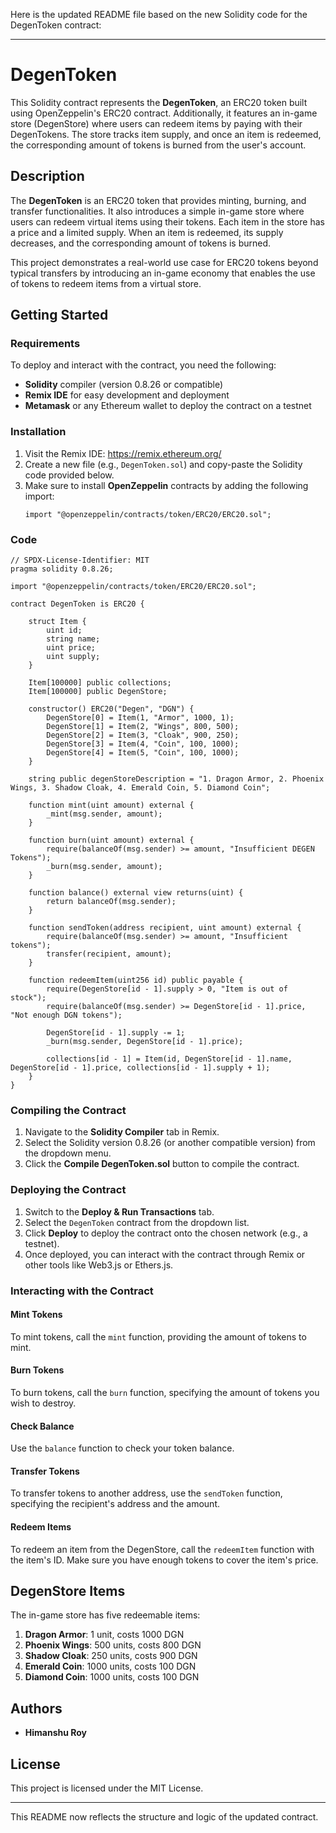 Here is the updated README file based on the new Solidity code for the DegenToken contract:

---

# DegenToken

This Solidity contract represents the **DegenToken**, an ERC20 token built using OpenZeppelin's ERC20 contract. Additionally, it features an in-game store (DegenStore) where users can redeem items by paying with their DegenTokens. The store tracks item supply, and once an item is redeemed, the corresponding amount of tokens is burned from the user's account.

## Description

The **DegenToken** is an ERC20 token that provides minting, burning, and transfer functionalities. It also introduces a simple in-game store where users can redeem virtual items using their tokens. Each item in the store has a price and a limited supply. When an item is redeemed, its supply decreases, and the corresponding amount of tokens is burned.

This project demonstrates a real-world use case for ERC20 tokens beyond typical transfers by introducing an in-game economy that enables the use of tokens to redeem items from a virtual store.

## Getting Started

### Requirements

To deploy and interact with the contract, you need the following:

- **Solidity** compiler (version 0.8.26 or compatible)
- **Remix IDE** for easy development and deployment
- **Metamask** or any Ethereum wallet to deploy the contract on a testnet

### Installation

1. Visit the Remix IDE: https://remix.ethereum.org/
2. Create a new file (e.g., `DegenToken.sol`) and copy-paste the Solidity code provided below.
3. Make sure to install **OpenZeppelin** contracts by adding the following import:
   ```solidity
   import "@openzeppelin/contracts/token/ERC20/ERC20.sol";
   ```

### Code

```solidity
// SPDX-License-Identifier: MIT
pragma solidity 0.8.26;

import "@openzeppelin/contracts/token/ERC20/ERC20.sol";

contract DegenToken is ERC20 {

    struct Item {
        uint id;
        string name;
        uint price;
        uint supply;
    }

    Item[100000] public collections;
    Item[100000] public DegenStore;

    constructor() ERC20("Degen", "DGN") {
        DegenStore[0] = Item(1, "Armor", 1000, 1);
        DegenStore[1] = Item(2, "Wings", 800, 500);
        DegenStore[2] = Item(3, "Cloak", 900, 250);
        DegenStore[3] = Item(4, "Coin", 100, 1000);
        DegenStore[4] = Item(5, "Coin", 100, 1000);
    }

    string public degenStoreDescription = "1. Dragon Armor, 2. Phoenix Wings, 3. Shadow Cloak, 4. Emerald Coin, 5. Diamond Coin";

    function mint(uint amount) external {
        _mint(msg.sender, amount);
    }

    function burn(uint amount) external {
        require(balanceOf(msg.sender) >= amount, "Insufficient DEGEN Tokens");
        _burn(msg.sender, amount);
    }

    function balance() external view returns(uint) {
        return balanceOf(msg.sender);
    }

    function sendToken(address recipient, uint amount) external {
        require(balanceOf(msg.sender) >= amount, "Insufficient tokens");
        transfer(recipient, amount);
    }

    function redeemItem(uint256 id) public payable {
        require(DegenStore[id - 1].supply > 0, "Item is out of stock");
        require(balanceOf(msg.sender) >= DegenStore[id - 1].price, "Not enough DGN tokens");

        DegenStore[id - 1].supply -= 1;
        _burn(msg.sender, DegenStore[id - 1].price);

        collections[id - 1] = Item(id, DegenStore[id - 1].name, DegenStore[id - 1].price, collections[id - 1].supply + 1);
    }
}
```

### Compiling the Contract

1. Navigate to the **Solidity Compiler** tab in Remix.
2. Select the Solidity version 0.8.26 (or another compatible version) from the dropdown menu.
3. Click the **Compile DegenToken.sol** button to compile the contract.

### Deploying the Contract

1. Switch to the **Deploy & Run Transactions** tab.
2. Select the `DegenToken` contract from the dropdown list.
3. Click **Deploy** to deploy the contract onto the chosen network (e.g., a testnet).
4. Once deployed, you can interact with the contract through Remix or other tools like Web3.js or Ethers.js.

### Interacting with the Contract

#### Mint Tokens
To mint tokens, call the `mint` function, providing the amount of tokens to mint.

#### Burn Tokens
To burn tokens, call the `burn` function, specifying the amount of tokens you wish to destroy.

#### Check Balance
Use the `balance` function to check your token balance.

#### Transfer Tokens
To transfer tokens to another address, use the `sendToken` function, specifying the recipient's address and the amount.

#### Redeem Items
To redeem an item from the DegenStore, call the `redeemItem` function with the item's ID. Make sure you have enough tokens to cover the item's price.

## DegenStore Items

The in-game store has five redeemable items:

1. **Dragon Armor**: 1 unit, costs 1000 DGN
2. **Phoenix Wings**: 500 units, costs 800 DGN
3. **Shadow Cloak**: 250 units, costs 900 DGN
4. **Emerald Coin**: 1000 units, costs 100 DGN
5. **Diamond Coin**: 1000 units, costs 100 DGN

## Authors

- **Himanshu Roy** 

## License

This project is licensed under the MIT License.

--- 

This README now reflects the structure and logic of the updated contract.
